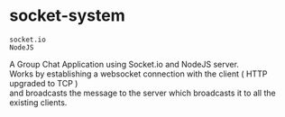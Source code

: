 # socket-system

``socket.io`` <br/>
``NodeJS`` <br/>

A Group Chat Application using Socket.io and NodeJS server. <br/>
Works by establishing a websocket connection with the client ( HTTP upgraded to TCP ) <br/> 
and broadcasts the message to the server which broadcasts it to all the existing clients. <br/>









